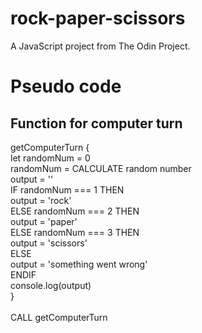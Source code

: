 # rock-paper-scissors

A JavaScript project from The Odin Project.

# Pseudo code

## Function for computer turn

getComputerTurn {\
    let randomNum = 0\
    randomNum = CALCULATE random number\
    output = ''\
    IF randomNum === 1 THEN\
        output = 'rock'\
    ELSE randomNum === 2 THEN\
        output = 'paper'\
    ELSE randomNum === 3 THEN\
        output = 'scissors'\
    ELSE\
        output = 'something went wrong'\
    ENDIF\
    console.log(output)\
}\
\
CALL getComputerTurn